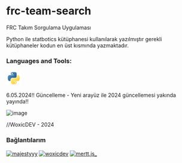 # frc-team-search
 FRC Takım Sorgulama Uygulaması

 Python ile statbotics kütüphanesi kullanılarak yazılmıştır gerekli kütüphaneler kodun en üst kısmında  yazmaktadır.

 
 <h3 align="left">Languages and Tools:</h3>
<a href="https://www.python.org" target="_blank" rel="noreferrer"> <img src="https://raw.githubusercontent.com/devicons/devicon/master/icons/python/python-original.svg" alt="python" width="40" height="40"/> </a> </p>6.05.2024!! Güncelleme - Yeni arayüz ile 2024 güncellemesi yakında yayında!!

![image](https://github.com/majestyy01/frc-team-search/assets/126384786/60a831aa-25b6-4b01-ab11-34a0a040b82e)



 
 //WoxicDEV - 2024



<h3 align="left">Bağlantılarım</h3>
<p align="left">
<a href="https://codepen.io/majestyyy" target="blank"><img align="center" src="https://raw.githubusercontent.com/rahuldkjain/github-profile-readme-generator/master/src/images/icons/Social/codepen.svg" alt="majestyyy" height="30" width="40" /></a>
<a href="https://linkedin.com/in/woxicdev" target="blank"><img align="center" src="https://raw.githubusercontent.com/rahuldkjain/github-profile-readme-generator/master/src/images/icons/Social/linked-in-alt.svg" alt="woxicdev" height="30" width="40" /></a>
<a href="https://instagram.com/mertt.js_" target="blank"><img align="center" src="https://raw.githubusercontent.com/rahuldkjain/github-profile-readme-generator/master/src/images/icons/Social/instagram.svg" alt="mertt.js_" height="30" width="40" /></a>
</p>
